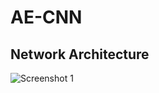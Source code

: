 # AE-CNN

## Network Architecture
![Screenshot 1](https://github.com/ekagra-ranjan/AE-CNN/blob/master/ae-cnn-final.png "Net")
